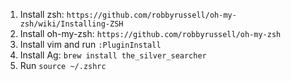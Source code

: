 1. Install zsh: `https://github.com/robbyrussell/oh-my-zsh/wiki/Installing-ZSH`
2. Install oh-my-zsh: `https://github.com/robbyrussell/oh-my-zsh`
3. Install vim and run `:PluginInstall`
4. Install Ag: `brew install the_silver_searcher`
5. Run `source ~/.zshrc`

